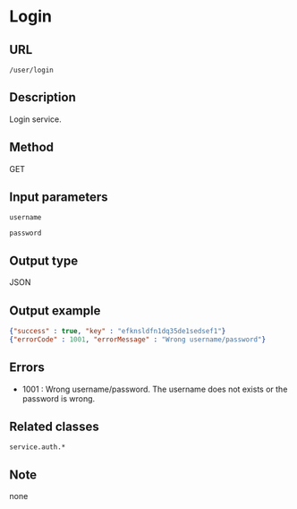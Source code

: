 # Login

## URL
```/user/login```

## Description
Login service.

## Method
GET

## Input parameters
`username` 

`password` 
	

## Output type
JSON

## Output example
```JSON
{"success" : true, "key" : "efknsldfn1dq35de1sedsef1"} 
{"errorCode" : 1001, "errorMessage" : "Wrong username/password"}
```

## Errors
+ 1001 : Wrong username/password. The username does not exists or the password is wrong.

## Related classes
```service.auth.*```

## Note
none